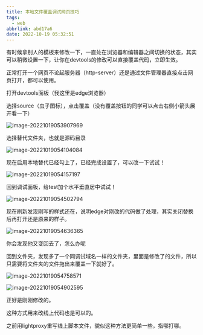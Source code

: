 ```yaml
---
title: 本地文件覆盖调试网页技巧
tags:
  - web
abbrlink: abd17a6
date: 2022-10-19 05:32:51
---
```


有时候拿别人的模板来修改一下，一直处在浏览器和编辑器之间切换的状态，其实可以稍微设置一下，让你在devtools的修改可以直接覆盖代码，立即生效。



正常打开一个网页不论起服务器（http-server）还是通过文件管理器直接点击网页打开，都可以使用。

打开devtools面板（我这里是edge浏览器）

选择source（虫子图标），点击覆盖（没有覆盖按钮的同学可以点击右侧小箭头展开看一下）

![image-20221019053907969](本地文件覆盖调试网页技巧/image-20221019053907969.png)

选择替代文件夹，也就是源码目录

![image-20221019054104084](本地文件覆盖调试网页技巧/image-20221019054104084.png)

现在启用本地替代已经勾上了，已经完成设置了，可以改一下试试！

![image-20221019054157197](本地文件覆盖调试网页技巧/image-20221019054157197.png)

回到调试面板，给test加个水平垂直居中试试！

![image-20221019054502794](本地文件覆盖调试网页技巧/image-20221019054502794.png)

现在刷新发现刚写的样式还在，说明edge对刚改的代码做了处理，其实关闭替换后再打开还是原来的样子。

![image-20221019054636365](本地文件覆盖调试网页技巧/image-20221019054636365.png)

你会发现他又变回去了，怎么办呢

回到文件夹，发现多了一个同调试域名一样的文件夹，里面是修改了的文件，所以只需要将文件夹的文件拖出来覆盖一下就好了。

![image-20221019054758571](本地文件覆盖调试网页技巧/image-20221019054758571.png)

![image-20221019054902595](本地文件覆盖调试网页技巧/image-20221019054902595.png)

正好是刚刚修改的。

这种方式用来改线上代码也是可以的。

之前用lightproxy重写线上脚本文件，貌似这种方法更简单一些，指哪打哪。
